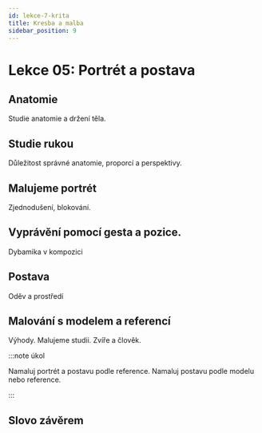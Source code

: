```yaml
---
id: lekce-7-krita
title: Kresba a malba
sidebar_position: 9
---
```


# Lekce 05: Portrét a postava
## Anatomie
Studie anatomie a držení těla.
## Studie rukou
Důležitost správné anatomie, proporcí a perspektivy.
## Malujeme portrét
Zjednodušení, blokování.
## Vyprávění pomocí gesta a pozice.
Dybamika v kompozici
## Postava
Oděv a prostředí
## Malování s modelem a referencí
Výhody. Malujeme studii. Zvíře a člověk.


:::note úkol

Namaluj portrét a postavu podle reference. Namaluj postavu podle modelu nebo reference.

:::

## Slovo závěrem
